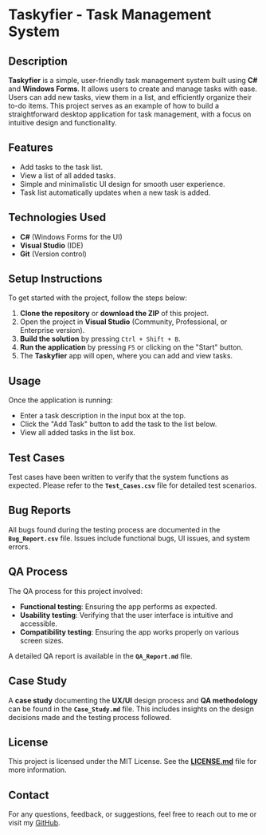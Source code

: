 # Taskyfier - Task Management System

## Description
**Taskyfier** is a simple, user-friendly task management system built using **C#** and **Windows Forms**. It allows users to create and manage tasks with ease. Users can add new tasks, view them in a list, and efficiently organize their to-do items. This project serves as an example of how to build a straightforward desktop application for task management, with a focus on intuitive design and functionality.

## Features
- Add tasks to the task list.
- View a list of all added tasks.
- Simple and minimalistic UI design for smooth user experience.
- Task list automatically updates when a new task is added.

## Technologies Used
- **C#** (Windows Forms for the UI)
- **Visual Studio** (IDE)
- **Git** (Version control)

## Setup Instructions
To get started with the project, follow the steps below:

1. **Clone the repository** or **download the ZIP** of this project.
2. Open the project in **Visual Studio** (Community, Professional, or Enterprise version).
3. **Build the solution** by pressing `Ctrl + Shift + B`.
4. **Run the application** by pressing `F5` or clicking on the "Start" button.
5. The **Taskyfier** app will open, where you can add and view tasks.

## Usage
Once the application is running:
- Enter a task description in the input box at the top.
- Click the "Add Task" button to add the task to the list below.
- View all added tasks in the list box.

## Test Cases
Test cases have been written to verify that the system functions as expected. Please refer to the **`Test_Cases.csv`** file for detailed test scenarios.

## Bug Reports
All bugs found during the testing process are documented in the **`Bug_Report.csv`** file. Issues include functional bugs, UI issues, and system errors.

## QA Process
The QA process for this project involved:
- **Functional testing**: Ensuring the app performs as expected.
- **Usability testing**: Verifying that the user interface is intuitive and accessible.
- **Compatibility testing**: Ensuring the app works properly on various screen sizes.

A detailed QA report is available in the **`QA_Report.md`** file.

## Case Study
A **case study** documenting the **UX/UI** design process and **QA methodology** can be found in the **`Case_Study.md`** file. This includes insights on the design decisions made and the testing process followed.

## License
This project is licensed under the MIT License. See the **[LICENSE.md](LICENSE.md)** file for more information.

## Contact
For any questions, feedback, or suggestions, feel free to reach out to me or visit my [GitHub]((https://github.com/mds-hossain/)).
